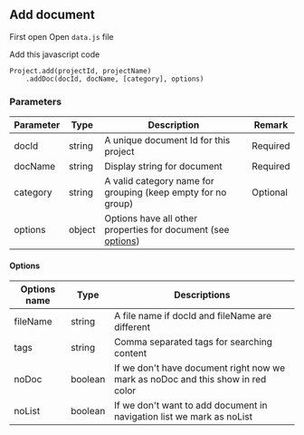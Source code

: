 ## Add document

First open Open `data.js` file

Add this javascript code

```
Project.add(projectId, projectName)
    .addDoc(docId, docName, [category], options)
```


### Parameters

| Parameter | Type | Description | Remark |
| --------- | ---- | ----------- | ------ |
| docId     | string | A unique document Id for this project | Required |
| docName   | string | Display string for document | Required |
| category | string | A valid category name for grouping (keep empty for no group) | Optional |
| options | object | Options have all other properties for document (see [options](#options)) | &nbsp; |


#### Options

| Options name | Type | Descriptions |
| ------------ | ---- | ------------ |
| fileName | string | A file name if docId and fileName are different |
| tags | string | Comma separated tags for searching content  |
| noDoc | boolean | If we don't have document right now we mark as noDoc and this show in red color |
| noList| boolean | If we don't want to add document in navigation list we mark as noList |

